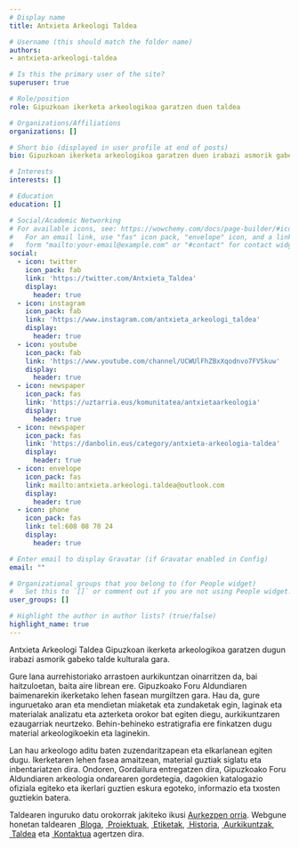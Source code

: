 ```yaml
---
# Display name
title: Antxieta Arkeologi Taldea

# Username (this should match the folder name)
authors:
- antxieta-arkeologi-taldea

# Is this the primary user of the site?
superuser: true

# Role/position
role: Gipuzkoan ikerketa arkeologikoa garatzen duen taldea

# Organizations/Affiliations
organizations: []

# Short bio (displayed in user profile at end of posts)
bio: Gipuzkoan ikerketa arkeologikoa garatzen duen irabazi asmorik gabeko talde kulturala.

# Interests
interests: []

# Education
education: []

# Social/Academic Networking
# For available icons, see: https://wowchemy.com/docs/page-builder/#icons
#   For an email link, use "fas" icon pack, "envelope" icon, and a link in the
#   form "mailto:your-email@example.com" or "#contact" for contact widget.
social:
  - icon: twitter
    icon_pack: fab
    link: 'https://twitter.com/Antxieta_Taldea'
    display:
      header: true
  - icon: instagram
    icon_pack: fab
    link: 'https://www.instagram.com/antxieta_arkeologi_taldea'
    display:
      header: true
  - icon: youtube
    icon_pack: fab
    link: 'https://www.youtube.com/channel/UCWUlFhZBxXqodnvo7FVSkuw'
    display:
      header: true
  - icon: newspaper
    icon_pack: fas
    link: 'https://uztarria.eus/komunitatea/antxietaarkeologia'
    display:
      header: true
  - icon: newspaper
    icon_pack: fas
    link: 'https://danbolin.eus/category/antxieta-arkeologia-taldea'
    display:
      header: true
  - icon: envelope
    icon_pack: fas
    link: mailto:antxieta.arkeologi.taldea@outlook.com
    display:
      header: true
  - icon: phone
    icon_pack: fas
    link: tel:608 08 70 24
    display:
      header: true

# Enter email to display Gravatar (if Gravatar enabled in Config)
email: ""

# Organizational groups that you belong to (for People widget)
#   Set this to `[]` or comment out if you are not using People widget.
user_groups: []

# Highlight the author in author lists? (true/false)
highlight_name: true
---
```


Antxieta Arkeologi Taldea Gipuzkoan ikerketa arkeologikoa garatzen dugun irabazi asmorik gabeko talde kulturala gara.

Gure lana aurrehistoriako arrastoen aurkikuntzan oinarritzen da, bai haitzuloetan, baita aire librean ere. Gipuzkoako Foru Aldundiaren baimenarekin ikerketako lehen fasean murgiltzen gara. Hau da, gure inguruetako aran eta mendietan miaketak eta zundaketak egin, laginak eta materialak analizatu eta azterketa orokor bat egiten diegu, aurkikuntzaren ezaugarriak neurtzeko. Behin-behineko estratigrafia ere finkatzen dugu material arkeologikoekin eta laginekin.

Lan hau arkeologo aditu baten zuzendaritzapean eta elkarlanean egiten dugu. Ikerketaren lehen fasea amaitzean, material guztiak siglatu eta inbentariatzen dira. Ondoren, Gordailura entregatzen dira, Gipuzkoako Foru Aldundiaren arkeologia ondarearen gordetegia, dagokien katalogazio ofiziala egiteko eta ikerlari guztien eskura egoteko, informazio eta txosten guztiekin batera.

Taldearen inguruko datu orokorrak jakiteko ikusi [Aurkezpen orria](uploads/Antxieta%20Arkeologi%20Taldea.pdf). Webgune honetan taldearen [<i class='fas fa-edit'></i>&nbsp;Bloga](#posts), [<i class='fas fa-code'></i>&nbsp;Proiektuak](#projects), [<i class='fas fa-tags'></i>&nbsp;Etiketak](#tags), [<i class='fas fa-tags'></i>&nbsp;Historia](#history), [<i class='fas fa-landmark'></i>&nbsp;Aurkikuntzak](#findings), [<i class='fas fa-users'></i>&nbsp;Taldea](#people) eta [<i class='fas fa-envelope'></i>&nbsp;Kontaktua](#contact) agertzen dira.
